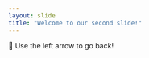 ```yaml
---
layout: slide
title: "Welcome to our second slide!"
---
```

:poodle:
Use the left arrow to go back!
